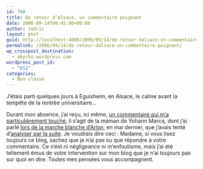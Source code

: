 ```yaml
---
id: 708
title: De retour d’Alsace, un commentaire poignant
date: 2006-09-14T00:45:00+00:00
author: cedric
layout: post
guid: http://localhost:4000/2006/09/14/de-retour-dalsace-un-commentaire-poignant.html
permalink: /2006/09/14/de-retour-dalsace-un-commentaire-poignant/
wp_crosspost_destination:
  - akyrho.wordpress.com
wordpress_post_id:
  - "652"
categories:
  - Non classé
---
```

J’étais parti quelques jours à Eguisheim, en Alsace, le calme avant la tempête de la rentrée universitaire…

Durant mon absence, j’ai reçu, ici même, [un commentaire qui m’a particulièrement touché](/blog/2006/05/15/70-apres-coup#c156), il s’agit de la maman de Yohann Marcq, dont j’ai parlé [lors de la marche blanche d’Arlon](http://www.parenthese.be/blog/2006/05/14/69-marche-blanche-a-arlon), en mai dernier, que j’avais tenté d’[analyser par la suite](http://www.parenthese.be/blog/2006/05/15/70-apres-coup). Je voudrais dire ceci : Madame, si vous lisez toujours ce blog, sachez que je n’ai pas su que répondre à votre commentaire. Ce n’est ni négligeance ni m’enfoutisme, mais j’ai été tellement émus de votre intervention sur mon blog que je n’ai toujours pas sur quoi en dire. Toutes mes pensées vous accompagnent.
